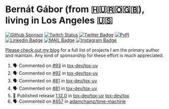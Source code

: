 # Bernát Gábor (from 🇭🇺🇷🇴🇬🇧), living in Los Angeles 🇺🇸

[![Github Sponsor](https://img.shields.io/static/v1?label=Sponsor&message=%E2%9D%A4&logo=GitHub&link=https://github.com/sponsors/gaborbernat&style=flat-square)](https://github.com/sponsors/gaborbernat)
[![Twitch Status](https://img.shields.io/twitch/status/gaborbernat?style=flat-square)](https://www.twitch.tv/gaborbernat)
[![Twitter Badge](https://img.shields.io/badge/-@gjbernat-1ca0f1?style=flat-square&labelColor=1ca0f1&logo=twitter&logoColor=white&link=https://twitter.com/gjbernat)](https://twitter.com/gjbernat)
[![PyPI](https://img.shields.io/badge/-gaborbernat-0073b7?style=flat-square&logo=Python&logoColor=white&link=https://pypi.org/user/gaborbernat/)](https://pypi.org/user/gaborbernat/)
[![Linkedin Badge](https://img.shields.io/badge/-gaborbernat-blue?style=flat-square&logo=Linkedin&logoColor=white&link=https://www.linkedin.com/in/gaborbernat/)](https://www.linkedin.com/in/gaborbernat/)
[![MAIL Badge](https://img.shields.io/badge/-gaborjbernat@gmail.com-c14438?style=flat-square&logo=Gmail&logoColor=white&link=mailto:gaborjbernat@gmail.com)](mailto:gaborjbernat@gmail.com)
[![Instagram Badge](https://img.shields.io/badge/-@gabor__bernat-845EC2?style=flat-square&labelColor=white&logo=Instagram&link=https://instagram.com/gabor_bernat/)](https://instagram.com/gabor_bernat)

[Please check out my blog](https://bernat.tech/about/) for a full list of projects I am the primary author and maintain.
Any kind of sponsorship for these effort is much appreciated.

<!--START_SECTION:activity-->

1. 🗣 Commented on [#93](https://github.com/tox-dev/tox-uv/issues/93#issuecomment-2359980180) in [tox-dev/tox-uv](https://github.com/tox-dev/tox-uv)
2. 🗣 Commented on [#92](https://github.com/tox-dev/tox-uv/issues/92#issuecomment-2359978399) in [tox-dev/tox-uv](https://github.com/tox-dev/tox-uv)
3. 🗣 Commented on [#81](https://github.com/tox-dev/tox-uv/issues/81#issuecomment-2359944158) in [tox-dev/tox-uv](https://github.com/tox-dev/tox-uv)
4. 🗣 Commented on [#81](https://github.com/tox-dev/tox-uv/issues/81#issuecomment-2359943581) in [tox-dev/tox-uv](https://github.com/tox-dev/tox-uv)
5. 🚀 Published release [1.12.0](https://github.com/tox-dev/tox-uv/releases/tag/1.12.0) in [tox-dev/tox-uv](https://github.com/tox-dev/tox-uv)
   [tox-dev/tox](https://github.com/tox-dev/tox)
5. 🗣 Commented on [#457](https://github.com/adamchainz/time-machine/pull/457#issuecomment-2197730644) in
[adamchainz/time-machine](https://github.com/adamchainz/time-machine)
<!--END_SECTION:activity-->
